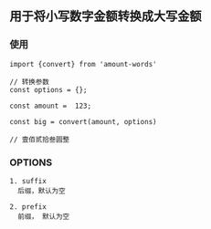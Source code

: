 ## 用于将小写数字金额转换成大写金额

### 使用
```
import {convert} from 'amount-words'

// 转换参数
const options = {};

const amount =  123;

const big = convert(amount, options)

// 壹佰贰拾叁圆整

```

### OPTIONS
```
1. suffix
  后缀，默认为空

2. prefix
  前缀， 默认为空


```